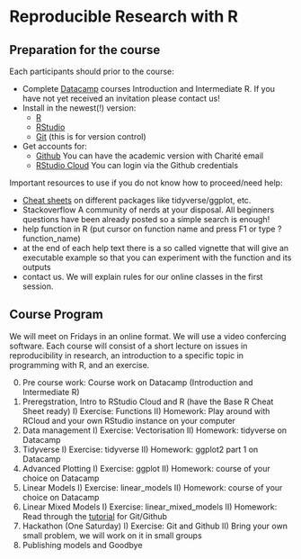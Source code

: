 # Reproducible Research with R

## Preparation for the course

Each participants should prior to the course:

* Complete [Datacamp](https://learn.datacamp.com/) courses Introduction and Intermediate R. If you have not yet received an invitation please contact us!
* Install in the newest(!) version:  
  + [R](https://cran.r-project.org/)
  + [RStudio](https://rstudio.com/products/rstudio/download/)  
  + [Git](https://git-scm.com/) (this is for version control)
* Get accounts for:
  + [Github](https://github.com/) You can have the academic version with Charité email
  + [RStudio Cloud](https://rstudio.cloud) You can login via the Github credentials  

Important resources to use if you do not know how to proceed/need help:

* [Cheat sheets](https://rstudio.com/resources/cheatsheets/) on different packages like tidyverse/ggplot, etc. 
* Stackoverflow A community of nerds at your disposal. All beginners questions have been already posted so a simple search is enough!
* help function in R (put cursor on function name and press F1 or type ?function_name)
* at the end of each help text there is a so called vignette that will give an executable example so that you can experiment with the function and its outputs
* contact us. We will explain rules for our online classes in the first session.

## Course Program

We will meet on Fridays in an online format.  We will use a video confercing software. Each course will consist of a short lecture on issues in reproducibility in research, an introduction to a specific topic in programming with R, and an exercise.

0. Pre course work: Course work on Datacamp (Introduction and Intermediate R)
1. Preregstration, Intro to RStudio Cloud and R (have the Base R Cheat Sheet ready)
 I) Exercise: Functions
 II) Homework: Play around with RCloud and your own RStudio instance on your computer
2. Data management
 I) Exercise: Vectorisation
 II) Homework: tidyverse on Datacamp
3. Tidyverse
 I) Exercise: tidyverse
 II) Homework: ggplot2 part 1 on Datacamp
4. Advanced Plotting
 I) Exercise: ggplot
 II) Homework: course of your choice on Datacamp
5. Linear Models
 I) Exercise: linear_models
 II) Homework: course of your choice on Datacamp
6. Linear Mixed Models
 I) Exercise: linear_mixed_models
 II) Homework: Read through the [tutorial](https://doi.org/10.1177/2515245918754826) for Git/Github
7. Hackathon (One Saturday)
  I) Exercise: Git and Github
  II) Bring your own small problem, we will work on it in small groups
8. Publishing models and Goodbye



